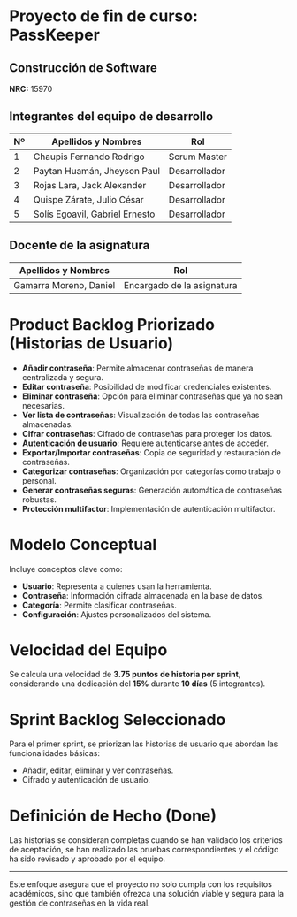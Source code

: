 # Proyecto de fin de curso: PassKeeper

## Construcción de Software  
**NRC:** 15970

## Integrantes del equipo de desarrollo

| Nº  | Apellidos y Nombres               | Rol            |  
|-----|-----------------------------------|----------------|  
| 1   | Chaupis Fernando Rodrigo          | Scrum Master   |  
| 2   | Paytan Huamán, Jheyson Paul       | Desarrollador  |  
| 3   | Rojas Lara, Jack Alexander        | Desarrollador  |  
| 4   | Quispe Zárate, Julio César        | Desarrollador  |  
| 5   | Solís Egoavil, Gabriel Ernesto    | Desarrollador  |  

## Docente de la asignatura

| Apellidos y Nombres      | Rol                     |  
|--------------------------|--------------------------|  
| Gamarra Moreno, Daniel   | Encargado de la asignatura |

# Product Backlog Priorizado (Historias de Usuario)

- **Añadir contraseña**: Permite almacenar contraseñas de manera centralizada y segura.  
- **Editar contraseña**: Posibilidad de modificar credenciales existentes.  
- **Eliminar contraseña**: Opción para eliminar contraseñas que ya no sean necesarias.  
- **Ver lista de contraseñas**: Visualización de todas las contraseñas almacenadas.  
- **Cifrar contraseñas**: Cifrado de contraseñas para proteger los datos.  
- **Autenticación de usuario**: Requiere autenticarse antes de acceder.  
- **Exportar/Importar contraseñas**: Copia de seguridad y restauración de contraseñas.  
- **Categorizar contraseñas**: Organización por categorías como trabajo o personal.  
- **Generar contraseñas seguras**: Generación automática de contraseñas robustas.  
- **Protección multifactor**: Implementación de autenticación multifactor.  

# Modelo Conceptual

Incluye conceptos clave como:

- **Usuario**: Representa a quienes usan la herramienta.  
- **Contraseña**: Información cifrada almacenada en la base de datos.  
- **Categoría**: Permite clasificar contraseñas.  
- **Configuración**: Ajustes personalizados del sistema.  

# Velocidad del Equipo

Se calcula una velocidad de **3.75 puntos de historia por sprint**, considerando una dedicación del **15%** durante **10 días** (5 integrantes).

# Sprint Backlog Seleccionado

Para el primer sprint, se priorizan las historias de usuario que abordan las funcionalidades básicas:

- Añadir, editar, eliminar y ver contraseñas.  
- Cifrado y autenticación de usuario.  

# Definición de Hecho (Done)

Las historias se consideran completas cuando se han validado los criterios de aceptación, se han realizado las pruebas correspondientes y el código ha sido revisado y aprobado por el equipo.

---

Este enfoque asegura que el proyecto no solo cumpla con los requisitos académicos, sino que también ofrezca una solución viable y segura para la gestión de contraseñas en la vida real.
